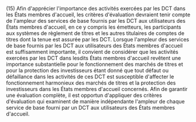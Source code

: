 (15) Afin d'apprécier l'importance des activités exercées par les DCT dans les États membres d'accueil, les critères d'évaluation devraient tenir compte de l'ampleur des services de base fournis par les DCT aux utilisateurs des États membres d'accueil, en ce y compris les émetteurs, les participants aux systèmes de règlement de titres et les autres titulaires de comptes de titres dont la tenue est assurée par les DCT. Lorsque l'ampleur des services de base fournis par les DCT aux utilisateurs des États membres d'accueil est suffisamment importante, il convient de considérer que les activités exercées par les DCT dans lesdits États membres d'accueil revêtent une importance substantielle pour le fonctionnement des marchés de titres et pour la protection des investisseurs étant donné que tout défaut ou défaillance dans les activités de ces DCT est susceptible d'affecter le fonctionnement harmonieux des marchés de titres et la protection des investisseurs dans les États membres d'accueil concernés. Afin de garantir une évaluation complète, il est opportun d'appliquer des critères d'évaluation qui examinent de manière indépendante l'ampleur de chaque service de base fourni par un DCT aux utilisateurs des États membres d'accueil.